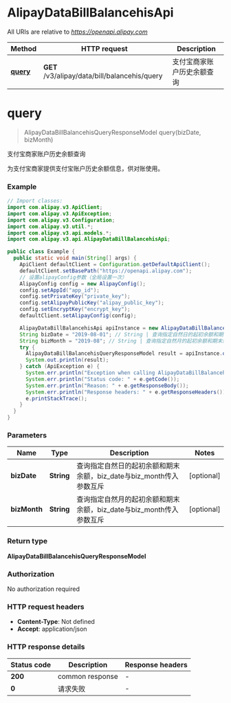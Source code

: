 # AlipayDataBillBalancehisApi

All URIs are relative to *https://openapi.alipay.com*

| Method | HTTP request | Description |
|------------- | ------------- | -------------|
| [**query**](AlipayDataBillBalancehisApi.md#query) | **GET** /v3/alipay/data/bill/balancehis/query | 支付宝商家账户历史余额查询 |


<a name="query"></a>
# **query**
> AlipayDataBillBalancehisQueryResponseModel query(bizDate, bizMonth)

支付宝商家账户历史余额查询

为支付宝商家提供支付宝账户历史余额信息，供对账使用。

### Example
```java
// Import classes:
import com.alipay.v3.ApiClient;
import com.alipay.v3.ApiException;
import com.alipay.v3.Configuration;
import com.alipay.v3.util.*;
import com.alipay.v3.api.models.*;
import com.alipay.v3.api.AlipayDataBillBalancehisApi;

public class Example {
  public static void main(String[] args) {
    ApiClient defaultClient = Configuration.getDefaultApiClient();
    defaultClient.setBasePath("https://openapi.alipay.com");
    // 设置alipayConfig参数（全局设置一次）
    AlipayConfig config = new AlipayConfig();
    config.setAppId("app_id");
    config.setPrivateKey("private_key");
    config.setAlipayPublicKey("alipay_public_key");
    config.setEncryptKey("encrypt_key");
    defaultClient.setAlipayConfig(config);

    AlipayDataBillBalancehisApi apiInstance = new AlipayDataBillBalancehisApi(defaultClient);
    String bizDate = "2019-08-01"; // String | 查询指定自然日的起初余额和期末余额，biz_date与biz_month传入参数互斥
    String bizMonth = "2019-08"; // String | 查询指定自然月的起初余额和期末余额，biz_date与biz_month传入参数互斥
    try {
      AlipayDataBillBalancehisQueryResponseModel result = apiInstance.query(bizDate, bizMonth);
      System.out.println(result);
    } catch (ApiException e) {
      System.err.println("Exception when calling AlipayDataBillBalancehisApi#query");
      System.err.println("Status code: " + e.getCode());
      System.err.println("Reason: " + e.getResponseBody());
      System.err.println("Response headers: " + e.getResponseHeaders());
      e.printStackTrace();
    }
  }
}
```

### Parameters

| Name | Type | Description  | Notes |
|------------- | ------------- | ------------- | -------------|
| **bizDate** | **String**| 查询指定自然日的起初余额和期末余额，biz_date与biz_month传入参数互斥 | [optional] |
| **bizMonth** | **String**| 查询指定自然月的起初余额和期末余额，biz_date与biz_month传入参数互斥 | [optional] |

### Return type

**AlipayDataBillBalancehisQueryResponseModel**

### Authorization

No authorization required

### HTTP request headers

 - **Content-Type**: Not defined
 - **Accept**: application/json

### HTTP response details
| Status code | Description | Response headers |
|-------------|-------------|------------------|
| **200** | common response |  -  |
| **0** | 请求失败 |  -  |

